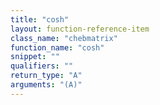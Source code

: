 ```yaml
---
title: "cosh"
layout: function-reference-item
class_name: "chebmatrix"
function_name: "cosh"
snippet: ""
qualifiers: ""
return_type: "A"
arguments: "(A)"
---
```


<pre class="help-text"></pre>